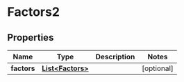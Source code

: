 

# Factors2


## Properties

| Name | Type | Description | Notes |
|------------ | ------------- | ------------- | -------------|
|**factors** | [**List&lt;Factors&gt;**](Factors.md) |  |  [optional] |



